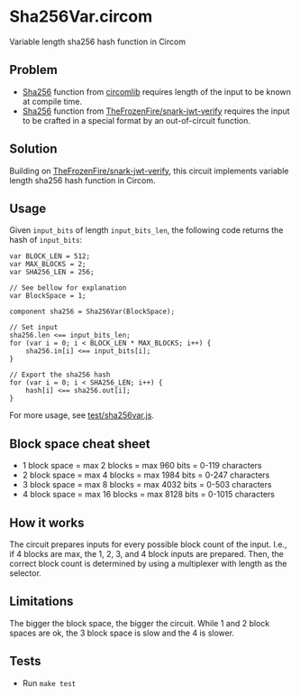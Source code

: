 # Sha256Var.circom
Variable length sha256 hash function in Circom

## Problem
- [Sha256](https://github.com/iden3/circomlib/tree/master/circuits/sha256) function from [circomlib](https://github.com/iden3/circomlib) requires length of the input to be known at compile time.
- [Sha256](https://github.com/TheFrozenFire/snark-jwt-verify/blob/master/circuits/sha256.circom) function from [TheFrozenFire/snark-jwt-verify](https://github.com/TheFrozenFire/snark-jwt-verify) requires the input to be crafted in a special format by an out-of-circuit function.

## Solution
Building on [TheFrozenFire/snark-jwt-verify](https://github.com/TheFrozenFire/snark-jwt-verify), this circuit implements variable length sha256 hash function in Circom.

## Usage
Given `input_bits` of length `input_bits_len`, the following code returns the hash of `input_bits`:

```circom
var BLOCK_LEN = 512;
var MAX_BLOCKS = 2;
var SHA256_LEN = 256;

// See bellow for explanation
var BlockSpace = 1;

component sha256 = Sha256Var(BlockSpace);

// Set input
sha256.len <== input_bits_len;
for (var i = 0; i < BLOCK_LEN * MAX_BLOCKS; i++) {
    sha256.in[i] <== input_bits[i];
}

// Export the sha256 hash
for (var i = 0; i < SHA256_LEN; i++) {
    hash[i] <== sha256.out[i];
}
```

For more usage, see [test/sha256var.js](test/sha256var.js).

## Block space cheat sheet
- 1 block space = max 2 blocks = max 960 bits = 0-119 characters
- 2 block space = max 4 blocks = max 1984 bits = 0-247 characters
- 3 block space = max 8 blocks = max 4032 bits = 0-503 characters
- 4 block space = max 16 blocks = max 8128 bits = 0-1015 characters

## How it works
The circuit prepares inputs for every possible block count of the input. I.e., if 4 blocks are max, the 1, 2, 3, and 4 block inputs are prepared. Then, the correct block count is determined by using a multiplexer with length as the selector.

## Limitations
The bigger the block space, the bigger the circuit. While 1 and 2 block spaces are ok, the 3 block space is slow and the 4 is slower.

## Tests
- Run `make test`